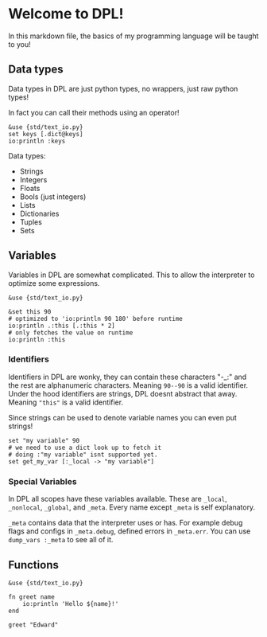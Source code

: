 # Welcome to DPL!

In this markdown file, the basics of my programming
language will be taught to you!

## Data types

Data types in DPL are just python types, no wrappers,
just raw python types!

In fact you can call their methods using an operator!

```DuProL
&use {std/text_io.py}
set keys [.dict@keys]
io:println :keys
```

Data types:
- Strings
- Integers
- Floats
- Bools (just integers)
- Lists
- Dictionaries
- Tuples
- Sets

## Variables

Variables in DPL are somewhat complicated.
This to allow the interpreter to optimize some expressions.

```DuProL
&use {std/text_io.py}

&set this 90
# optimized to 'io:println 90 180' before runtime
io:println .:this [.:this * 2]
# only fetches the value on runtime
io:println :this
```

### Identifiers

Identifiers in DPL are wonky, they can contain these characters "-_:"
and the rest are alphanumeric characters.
Meaning `90--90` is a valid identifier.
Under the hood identifiers are strings, DPL doesnt abstract that away.
Meaning `"this"` is a valid identifier.

Since strings can be used to denote variable names
you can even put strings!

```DuProL
set "my variable" 90
# we need to use a dict look up to fetch it
# doing :"my variable" isnt supported yet.
set get_my_var [:_local -> "my variable"]
```

### Special Variables

In DPL all scopes have these variables available.
These are `_local`, `_nonlocal`, `_global`, and `_meta`.
Every name except `_meta` is self explanatory.

`_meta` contains data that the interpreter uses or has.
For example debug flags and configs in `_meta.debug`, defined errors in `_meta.err`.
You can use `dump_vars :_meta` to see all of it.

## Functions

```DuProL
&use {std/text_io.py}

fn greet name
    io:println 'Hello ${name}!'
end

greet "Edward"
```